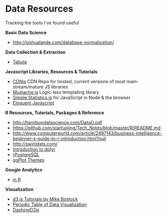 # Data Resources
Tracking the tools I've found useful

**Basic Data Science**
* http://joshualande.com/database-normalization/

**Data Collection & Extraction**
* [Tabula](http://tabula.technology/)

**Javascript Libraries, Resources & Tutorials**
* [CDNjs](https://cdnjs.com/)  CDN Repo for hosted, current versions of most main-stream/mature JS libraries
* [Mustache.js](http://mustache.github.io/mustache.5.html) Logic-less templating library
* [Simple Statistics.js](http://www.macwright.org/simple-statistics/)  for JavaScript in Node & the browser
* [Eloquent Javascript](http://eloquentjavascript.net/)

**R Resources, Tutorials, Packages & Reference**
* http://handsondatascience.com/DataO.pdf
* https://github.com/startupjing/Tech_Notes/blob/master/R/README.md
* http://www.computerworld.com/article/2497143/business-intelligence-beginner-s-guide-to-r-introduction.html?null
* http://swirlstats.com/
* [Introduction to dplyr](http://cran.rstudio.com/web/packages/dplyr/vignettes/introduction.html)
* [rPostgreSQL](https://code.google.com/p/rpostgresql/)
* [ggPlot Themes](http://docs.ggplot2.org/dev/vignettes/themes.html)

**Google Analytics**
* [in R](https://github.com/jdeboer/ganalytics)

**Visualization**
* [d3.js Tutorials by Mike Bostock](https://github.com/mbostock/d3/wiki/Tutorials)
* [Periodic Table of Data Visualization](http://www.visual-literacy.org/periodic_table/periodic_table.html)
* [DashingD3js](https://www.dashingd3js.com/table-of-contents)
